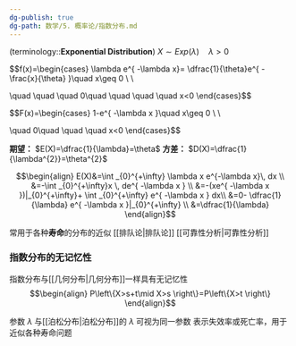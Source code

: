 ```yaml
---
dg-publish: true
dg-path: 数学/5. 概率论/指数分布.md
---
```

(terminology::**Exponential Distribution**)
$X\sim Exp(\lambda)  \quad \lambda>0$

$$f(x)=\begin{cases}
\lambda e^{ -\lambda x}= \dfrac{1}{\theta}e^{ - \frac{x}{\theta} }\quad x\geq 0 \\ \\

\quad \quad \quad 0\quad  \quad \quad \quad x<0
\end{cases}$$

$$F(x)=\begin{cases}
1-e^{ -\lambda x }\quad x\geq 0 \\ \\

\quad 0\quad \quad \quad x<0
\end{cases}$$

**期望：** $E(X)=\dfrac{1}{\lambda}=\theta$
**方差：** $D(X)=\dfrac{1}{\lambda^{2}}=\theta^{2}$


$$\begin{align}
E(X)&=\int _{0}^{+\infty} \lambda x e^{-\lambda x}\, dx  \\
&=-\int _{0}^{+\infty}x \, de^{ -\lambda x } \\
&=-(xe^{ -\lambda x })|_{0}^{+\infty}+ \int _{0}^{+\infty} e^{ -\lambda x } dx\\
&=0- \dfrac{1}{\lambda} e^{ -\lambda x }|_{0}^{+\infty}  \\
&=\dfrac{1}{\lambda}
\end{align}$$


常用于各种**寿命**的分布的近似
[[排队论\|排队论]]   [[可靠性分析\|可靠性分析]]
### 指数分布的无记忆性
指数分布与[[几何分布\|几何分布]]一样具有无记忆性
$$\begin{align}
P\left\{X>s+t\mid X>s \right\}=P\left\{X>t \right\}
\end{align}$$

参数 $\lambda$ 与[[泊松分布\|泊松分布]]的 $\lambda$ 可视为同一参数
表示失效率或死亡率，用于近似各种寿命问题



